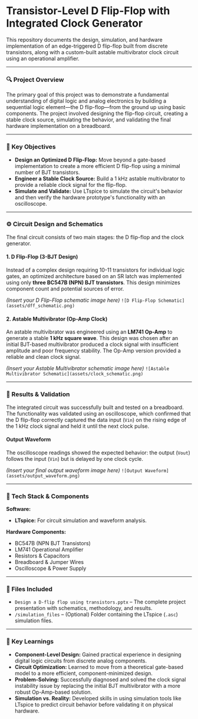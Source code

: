 # Transistor-Level D Flip-Flop with Integrated Clock Generator

This repository documents the design, simulation, and hardware implementation of an edge-triggered D flip-flop built from discrete transistors, along with a custom-built astable multivibrator clock circuit using an operational amplifier.

---

### 🔍 Project Overview

The primary goal of this project was to demonstrate a fundamental understanding of digital logic and analog electronics by building a sequential logic element—the D flip-flop—from the ground up using basic components. The project involved designing the flip-flop circuit, creating a stable clock source, simulating the behavior, and validating the final hardware implementation on a breadboard.

---

### 🎯 Key Objectives

-   **Design an Optimized D Flip-Flop:** Move beyond a gate-based implementation to create a more efficient D flip-flop using a minimal number of BJT transistors.
-   **Engineer a Stable Clock Source:** Build a 1 kHz astable multivibrator to provide a reliable clock signal for the flip-flop.
-   **Simulate and Validate:** Use LTspice to simulate the circuit's behavior and then verify the hardware prototype's functionality with an oscilloscope.

---

### ⚙️ Circuit Design and Schematics

The final circuit consists of two main stages: the D flip-flop and the clock generator.

#### 1. D Flip-Flop (3-BJT Design)
Instead of a complex design requiring 10-11 transistors for individual logic gates, an optimized architecture based on an SR latch was implemented using only **three BC547B (NPN) BJT transistors**. This design minimizes component count and potential sources of error.

*(Insert your D Flip-Flop schematic image here)*
`![D Flip-Flop Schematic](assets/dff_schematic.png)`

#### 2. Astable Multivibrator (Op-Amp Clock)
An astable multivibrator was engineered using an **LM741 Op-Amp** to generate a stable **1 kHz square wave**. This design was chosen after an initial BJT-based multivibrator produced a clock signal with insufficient amplitude and poor frequency stability. The Op-Amp version provided a reliable and clean clock signal.

*(Insert your Astable Multivibrator schematic image here)*
`![Astable Multivibrator Schematic](assets/clock_schematic.png)`

---

### 🔬 Results & Validation

The integrated circuit was successfully built and tested on a breadboard. The functionality was validated using an oscilloscope, which confirmed that the D flip-flop correctly captured the data input (`Vin`) on the rising edge of the 1 kHz clock signal and held it until the next clock pulse.

#### Output Waveform
The oscilloscope readings showed the expected behavior: the output (`Vout`) follows the input (`Vin`) but is delayed by one clock cycle.

*(Insert your final output waveform image here)*
`![Output Waveform](assets/output_waveform.png)`

---

### 🔧 Tech Stack & Components

**Software:**
-   **LTspice:** For circuit simulation and waveform analysis.


**Hardware Components:**
-   BC547B (NPN BJT Transistors)
-   LM741 Operational Amplifier
-   Resistors & Capacitors
-   Breadboard & Jumper Wires
-   Oscilloscope & Power Supply

---

### 📁 Files Included

-   `Design a D-flip flop using transistors.pptx` – The complete project presentation with schematics, methodology, and results.
-   `/simulation_files` – (Optional) Folder containing the LTspice (`.asc`) simulation files.

---

### 🧠 Key Learnings

-   **Component-Level Design:** Gained practical experience in designing digital logic circuits from discrete analog components.
-   **Circuit Optimization:** Learned to move from a theoretical gate-based model to a more efficient, component-minimized design.
-   **Problem-Solving:** Successfully diagnosed and solved the clock signal instability issue by replacing the initial BJT multivibrator with a more robust Op-Amp-based solution.
-   **Simulation vs. Reality:** Developed skills in using simulation tools like LTspice to predict circuit behavior before validating it on physical hardware.
